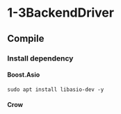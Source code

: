 # 1-3BackendDriver
## Compile
### Install dependency
#### Boost.Asio
```Shell
sudo apt install libasio-dev -y
```
#### Crow